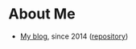 # About Me

- [My blog](https://phuker.github.io/), since 2014 ([repository](https://github.com/Phuker/phuker.github.io))
